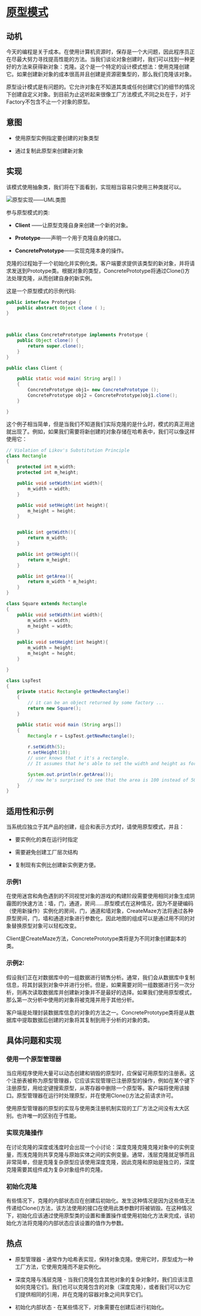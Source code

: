 # [原型模式](https://www.oodesign.com/prototype-pattern.html) #
<!-- # [Prototype Pattern](https://www.oodesign.com/prototype-pattern.html) # -->

## 动机 ##
<!-- ## Motivation ## -->

今天的编程是关于成本。在使用计算机资源时，保存是一个大问题，因此程序员正在尽最大努力寻找提高性能的方法。当我们谈论对象创建时，我们可以找到一种更好的方法来获得新对象：克隆。这个是一个特定的设计模式想法：使用克隆创建它。如果创建新对象的成本很高并且创建是资源密集型的，那么我们克隆该对象。
<!-- Today’s programming is all about costs. Saving is a big issue when it comes to using computer resources, so programmers are doing their best to find ways of improving the performance When we talk about object creation we can find a better way to have new objects: cloning. To this idea one particular design pattern is related: rather than creation it uses cloning. If the cost of creating a new object is large and creation is resource intensive, we clone the object. -->

原型设计模式是有问题的。它允许对象在不知道其类或任何创建它们的细节的情况下创建自定义对象。到目前为止这听起来很像工厂方法模式,不同之处在于，对于Factory不包含不止一个对象的原型。

<!-- The Prototype design pattern is the one in question. It allows an object to create customized objects without knowing their class or any details of how to create them. Up to this point it sounds a lot like the Factory Method pattern, the difference being the fact that for the Factory the palette of prototypical objects never contains more than one object. -->

## 意图 ##
<!-- ## Intent ## -->

* 使用原型实例指定要创建的对象类型
<!-- * specifying the kind of objects to create using a prototypical instance -->
* 通过复制此原型来创建新对象
<!-- * creating new objects by copying this prototype -->

## 实现 ##
<!-- ## Implementation ## -->

该模式使用抽象类，我们将在下面看到，实现相当容易只使用三种类就可以。
<!-- The pattern uses abstract classes, as we will see below and only three types of classes making its implementation rather easy. -->

![原型实现——UML类图](images/prototype&#32;implementation&#32;-&#32;uml&#32;class&#32;diagram.gif)
<!-- ![Prototype Implementation - UML Class Diagram](images/prototype&#32;implementation&#32;-&#32;uml&#32;class&#32;diagram.gif) -->

参与原型模式的类:
<!-- The classes participating to the Prototype Pattern are: -->

* **Client** ——让原型克隆自身来创建一个新的对象。
<!-- * **Client** - creates a new object by asking a prototype to clone itself. -->
* **Prototype**——声明一个用于克隆自身的接口。
<!-- * **Prototype** - declares an interface for cloning itself. -->
* **ConcretePrototype**——实现克隆本身的操作。
<!-- * **ConcretePrototype** - implements the operation for cloning itself. -->

克隆的过程始于一个初始化并实例化类。客户端要求提供该类型的新对象，并将请求发送到Prototype类。根据对象的类型，ConcretePrototype将通过Clone()方法处理克隆，从而创建自身的新实例。
<!-- The process of cloning starts with an initialized and instantiated class. The Client asks for a new object of that type and sends the request to the Prototype class. A ConcretePrototype, depending of the type of object is needed, will handle the cloning through the Clone() method, making a new instance of itself. -->

这是一个原型模式的示例代码:
<!-- Here is a sample code for the Prototype pattern: -->

```java
public interface Prototype {
	public abstract Object clone ( );
}

 

public class ConcretePrototype implements Prototype {
	public Object clone() {
		return super.clone();
	}
}

public class Client {

	public static void main( String arg[] ) 
	{
		ConcretePrototype obj1= new ConcretePrototype ();
		ConcretePrototype obj2 = ConcretePrototype)obj1.clone();
	}

}
```

这个例子相当简单，但是当我们不知道我们实际克隆的是什么时，模式的真正用途就出现了。例如，如果我们需要将新创建的对象存储在哈希表中，我们可以像这样使用它：
<!-- This example is rather trivial, but the real use of the pattern comes when we don’t know what we’re actually cloning. For example if we need the newly created object to be stored in a hashtable we can use it like this: -->

```java
// Violation of Likov's Substitution Principle
class Rectangle
{
	protected int m_width;
	protected int m_height;

	public void setWidth(int width){
		m_width = width;
	}

	public void setHeight(int height){
		m_height = height;
	}


	public int getWidth(){
		return m_width;
	}

	public int getHeight(){
		return m_height;
	}

	public int getArea(){
		return m_width * m_height;
	}	
}

class Square extends Rectangle 
{
	public void setWidth(int width){
		m_width = width;
		m_height = width;
	}

	public void setHeight(int height){
		m_width = height;
		m_height = height;
	}

}

class LspTest
{
	private static Rectangle getNewRectangle()
	{
		// it can be an object returned by some factory ... 
		return new Square();
	}

	public static void main (String args[])
	{
		Rectangle r = LspTest.getNewRectangle();
        
		r.setWidth(5);
		r.setHeight(10);
		// user knows that r it's a rectangle.
		// It assumes that he's able to set the width and height as for the base class

		System.out.println(r.getArea());
		// now he's surprised to see that the area is 100 instead of 50.
	}
}
```

## 适用性和示例 ##
<!-- ## Applicability & Examples ## -->

当系统应独立于其产品的创建，组合和表示方式时，请使用原型模式，并且：
<!-- Use Prototype Pattern when a system should be independent of how its products are created, composed, and represented, and: -->

* 要实例化的类在运行时指定
<!-- * Classes to be instantiated are specified at run-time -->
* 需要避免创建工厂层次结构
<!-- * Avoiding the creation of a factory hierarchy is needed -->
* 复制现有实例比创建新实例更方便。
<!-- * It is more convenient to copy an existing instance than to create a new one. -->

### 示例1 ###
<!-- ### Example 1 ###-->

在使用迷宫和角色遇到的不同视觉对象的游戏的构建阶段需要使用相同对象生成阴霾图的快速方法：墙，门，通道，房间......原型模式在这种情况，因为不是硬编码（使用新操作）实例化的房间，门，通道和墙对象，CreateMaze方法将通过各种原型房间，门，墙和通道对象进行参数化，因此地图的组成可以是通过用不同的对象替换原型对象可以轻松改变。
<!-- In building stages for a game that uses a maze and different visual objects that the character encounters it is needed a quick method of generating the haze map using the same objects: wall, door, passage, room... The Prototype pattern is useful in this case because instead of hard coding (using new operation) the room, door, passage and wall objects that get instantiated, CreateMaze method will be parameterized by various prototypical room, door, wall and passage objects, so the composition of the map can be easily changed by replacing the prototypical objects with different ones. -->

Client是CreateMaze方法，ConcretePrototype类将是为不同对象创建副本的类。
<!-- The Client is the CreateMaze method and the ConcretePrototype classes will be the ones creating copies for different objects. -->

### 示例2: ###
<!-- ### Example 2: ### -->

假设我们正在对数据库中的一组数据进行销售分析。通常，我们会从数据库中复制信息，将其封装到对象中并进行分析。但是，如果需要对同一组数据进行另一次分析，则再次读取数据库并创建新对象并不是最好的选择。如果我们使用原型模式，那么第一次分析中使用的对象将被克隆并用于其他分析。
<!-- Suppose we are doing a sales analysis on a set of data from a database. Normally, we would copy the information from the database, encapsulate it into an object and do the analysis. But if another analysis is needed on the same set of data, reading the database again and creating a new object is not the best idea. If we are using the Prototype pattern then the object used in the first analysis will be cloned and used for the other analysis. -->

客户端是处理封装数据库信息的对象的方法之一。ConcretePrototype类将是从数据库中提取数据后创建的对象将其复制到用于分析的对象的类。
<!-- The Client is here one of the methods that process an object that encapsulates information from the database. The ConcretePrototype classes will be classes that, from the object created after extracting data from the database, will copy it into objects used for analysis. -->

## 具体问题和实现 ##
<!-- ## Specific problems and implementation ## -->

### 使用一个原型管理器 ###
<!-- ### Using a prototype manager ### -->

当应用程序使用大量可以动态创建和销毁的原型时，应保留可用原型的注册表。这个注册表被称为原型管理器，它应该实现管理已注册原型的操作，例如在某个键下注册原型，用给定键搜索原型，从寄存器中删除一个原型等。客户端将使用该接口。原型管理器在运行时处理原型，并在使用Clone()方法之前请求许可。
<!-- When the application uses a lot of prototypes that can be created and destroyed dynamically, a registry of available prototypes should be kept. This registry is called the prototype manager and it should implement operations for managing registered prototypes like registering a prototype under a certain key, searching for a prototype with a given key, removing one from the register, etc. The clients will use the interface of the prototype manager to handle prototypes at run-time and will ask for permission before using the Clone() method. -->

使用原型管理器的原型的实现与使用类注册机制实现的工厂方法之间没有太大区别。也许唯一的区别在于性能。
<!-- There is not much difference between an implementation of a prototype which uses a prototype manager and a factory method implemented using class registration mechanism. Maybe the only difference consists in the performance. -->

### 实现克隆操作 ###
<!-- ### Implementing the Clone operation ### -->

在讨论克隆的深度或浅度时会出现一个小讨论：深度克隆克隆克隆对象中的实例变量，而浅克隆则共享克隆与原始实体之间的实例变量。通常，浅层克隆就足够而且非常简单，但是克隆复杂原型应该使用深度克隆，因此克隆和原始是独立的，深度克隆需要其组件成为复杂对象组件的克隆。
<!-- A small discussion appears when talking about how deep or shallow a clone should be: a deep clone clones the instance variables in the cloning object while a shallow clone shares the instance variables between the clone and the original. Usually, a shallow clone is enough and very simple, but cloning complex prototypes should use deep clones so the clone and the original are independent, a deep clone needing its components to be the clones of the complex object’s components. -->

### 初始化克隆 ###
<!-- ### Initializing clones ### -->

有些情况下，克隆的内部状态应在创建后初始化。发生这种情况是因为这些值无法传递给Clone()方法，该方法使用的接口在使用此类参数时将被销毁。在这种情况下，初始化应该通过使用原型类的设置和重置操作或使用初始化方法来完成，该初始化方法将克隆的内部状态应该设置的值作为参数。
<!-- There are cases when the internal states of a clone should be initialized after it is created. This happens because these values cannot be passed to the Clone() method, that uses an interface which would be destroyed if such parameters were used. In this case the initialization should be done by using setting and resetting operations of the prototype class or by using an initializing method that takes as parameters the values at which the clone’s internal states should be set. -->

## 热点 ##
<!-- ## Hot points ## -->

* 原型管理器 - 通常作为哈希表实现，保持对象克隆。使用它时，原型成为一种工厂方法，它使用克隆而不是实例化。
<!-- * Prototype Manager – implemented usually as a hashtable keeping the object to clone. When use it, prototype become a factory method which uses cloning instead of instantiation. -->
* 深度克隆与浅层克隆 - 当我们克隆包含其他对象的复杂对象时，我们应该注意如何克隆它们。我们也可以克隆包含的对象（深度克隆），或者我们可以为它们提供相同的引用，并在克隆的容器对象之间共享它们。
<!-- * Deep Clones vs. Shallow Clones – when we clone complex objects which contains other objects, we should take care how they are cloned. We can clone contained objects also (deep cloning) or we can the same reference for them, and to share them between cloned container objects. -->
* 初始化内部状态 - 在某些情况下，对象需要在创建后进行初始化。
<!-- * Initializing Internal States – there are certain situations when objects need to be initialized after they are created. -->